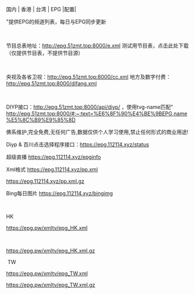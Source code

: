 国内 | 香港 | 台湾 | EPG |配置|



"提供EPG的频道列表，每日与EPG同步更新

​

节目总表地址：http://epg.51zmt.top:8000/e.xml   测试用节目表，点击此处下载（仅提供节目表，不提供节目源）

​

央视及各省卫视：http://epg.51zmt.top:8000/cc.xml  地方及数字付费：http://epg.51zmt.top:8000/difang.xml

​

DIYP接口：http://epg.51zmt.top:8000/api/diyp/ ，使用tvg-name匹配"
 http://epg.51zmt.top:8000/#:~:text=%E6%8F%90%E4%BE%9BEPG,name%E5%8C%B9%E9%85%8D




佛系维护,完全免费,无任何广告,数据仅供个人学习使用,禁止任何形式的商业用途!


Diyp & 百川点击选择程序接口：https://epg.112114.xyz/status  


超级直播 https://epg.112114.xyz/epginfo


Xml格式 https://epg.112114.xyz/pp.xml



https://epg.112114.xyz/pp.xml.gz


Bing每日图片 https://epg.112114.xyz/bingimg

​

HK 

https://epg.pw/xmltv/epg_HK.xml

​

https://epg.pw/xmltv/epg_HK.xml.gz
​

​
TW 


https://epg.pw/xmltv/epg_TW.xml
​

https://epg.pw/xmltv/epg_TW.xml.gz
